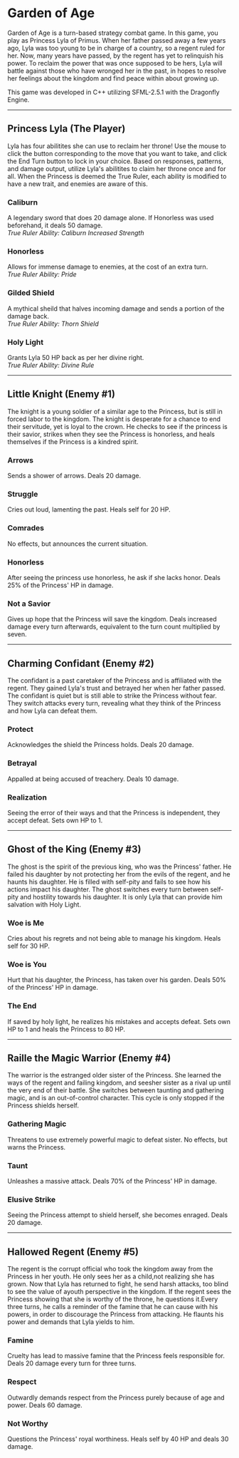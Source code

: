 # Garden of Age
 
Garden of Age is a turn-based strategy combat game. In this game, you play as Princess Lyla of Primus. When her father passed away a few years ago, Lyla was too young to be in charge of a country, so a regent ruled for her. Now, many years have passed, by the regent has yet to relinquish his power. To reclaim the power that was once supposed to be hers, Lyla will battle against those who have wronged her in the past, in hopes to resolve her feelings about the kingdom and find peace within about growing up.

This game was developed in C++ utilizing SFML-2.5.1 with the Dragonfly Engine.
______________________________________________________________________________________________________________________________

## **Princess Lyla (The Player)**

Lyla has four abilitites she can use to reclaim her throne! Use the mouse to click the button corresponding to the move that you want to take, and click the End Turn button to lock in your choice. Based on responses, patterns, and damage output, utilize Lyla's abilitites to claim her throne once and for all. When the Princess is deemed the True Ruler, each ability is modified to have a new trait, and enemies are aware of this.
                                      
### **Caliburn**  
A legendary sword that does 20 damage alone. If Honorless was used beforehand, it deals 50 damage.  
_True Ruler Ability: Caliburn Increased Strength_  

### **Honorless**  
Allows for immense damage to enemies, at the cost of an extra turn.  
_True Ruler Ability: Pride_  

### **Gilded Shield**  
A mythical sheild that halves incoming damage and sends a portion of the damage back.  
_True Ruler Ability: Thorn Shield_  

### **Holy Light**  
Grants Lyla 50 HP back as per her divine right.  
_True Ruler Ability: Divine Rule_  
______________________________________________________________________________________________________________________________

## **Little Knight (Enemy #1)**

The knight is a young soldier of a similar age to the Princess, but is still in forced labor to the kingdom. The knight is desperate for a chance to end their servitude, yet is loyal to the crown. He checks to see if the princess is their savior, strikes when they see the Princess is honorless, and heals themselves if the Princess is a kindred spirit.

### **Arrows**  
Sends a shower of arrows. Deals 20 damage.  

### **Struggle**  
Cries out loud, lamenting the past. Heals self for 20 HP.  

### **Comrades**  
No effects, but announces the current situation.  

### **Honorless**  
After seeing the princess use honorless, he ask if she lacks honor. Deals 25% of the Princess' HP in damage.  

### **Not a Savior**  
Gives up hope that the Princess will save the kingdom. Deals increased damage every turn afterwards, equivalent to the turn count multiplied by seven.  
______________________________________________________________________________________________________________________________

## **Charming Confidant (Enemy #2)**

The confidant is a past caretaker of the Princess and is affiliated with the regent. They gained Lyla's trust and betrayed her when her father passed. The confidant is quiet but is still able to strike the Princess without fear. They switch attacks every turn, revealing what they think of the Princess and how Lyla can defeat them.

### **Protect**  
Acknowledges the shield the Princess holds. Deals 20 damage.  

### **Betrayal**  
Appalled at being accused of treachery. Deals 10 damage.  

### **Realization**  
Seeing the error of their ways and that the Princess is independent, they accept defeat. Sets own HP to 1.  
______________________________________________________________________________________________________________________________

## **Ghost of the King (Enemy #3)**

The ghost is the spirit of the previous king, who was the Princess' father. He failed his daughter by not protecting her from the evils of the regent, and he haunts his daughter. He is filled with self-pity and fails to see how his actions impact his daughter. The ghost switches every turn between self-pity and hostility towards his daughter. It is only Lyla that can provide him salvation with Holy Light.

### **Woe is Me**  
Cries about his regrets and not being able to manage his kingdom. Heals self for 30 HP.  

### **Woe is You**  
Hurt that his daughter, the Princess, has taken over his garden. Deals 50% of the Princess' HP in damage.  

### **The End**  
If saved by holy light, he realizes his mistakes and accepts defeat. Sets own HP to 1 and heals the Princess to 80 HP.  
______________________________________________________________________________________________________________________________

## **Raille the Magic Warrior (Enemy #4)**

The warrior is the estranged older sister of the Princess. She learned the ways of the regent and failing kingdom, and seesher sister as a rival up until the very end of their battle. She switches between taunting and gathering magic, and is an out-of-control character. This cycle is only stopped if the Princess shields herself.

### **Gathering Magic**  
Threatens to use extremely powerful magic to defeat sister. No effects, but warns the Princess.  

### **Taunt**  
Unleashes a massive attack. Deals 70% of the Princess' HP in damage.  

### **Elusive Strike**  
Seeing the Princess attempt to shield herself, she becomes enraged. Deals 20 damage.  
______________________________________________________________________________________________________________________________

## **Hallowed Regent	(Enemy #5)**

The regent is the corrupt official who took the kingdom away from the Princess in her youth. He only sees her as a child,not realizing she has grown. Now that Lyla has returned to fight, he send harsh attacks, too blind to see the value of ayouth perspective in the kingdom. If the regent sees the Princess showing that she is worthy of the throne, he questions it.Every three turns, he calls a reminder of the famine that he can cause with his powers, in order to discourage the Princess from attacking. He flaunts his power and demands that Lyla yields to him.

### **Famine**  
Cruelty has lead to massive famine that the Princess feels responsible for. Deals 20 damage every turn for three turns.  

### **Respect**  
Outwardly demands respect from the Princess purely because of age and power. Deals 60 damage.  

### **Not Worthy**  
Questions the Princess' royal worthiness. Heals self by 40 HP and deals 30 damage.  
